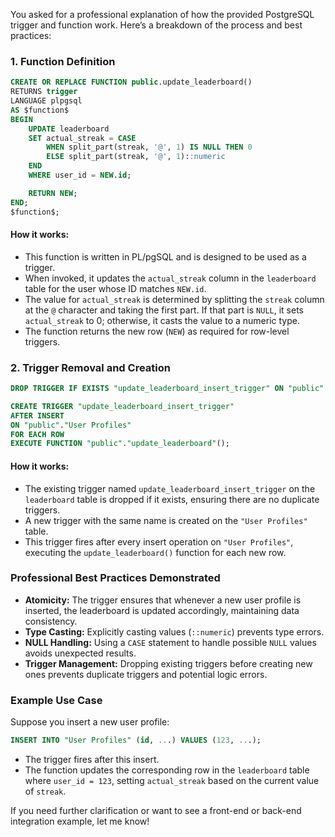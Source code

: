 You asked for a professional explanation of how the provided PostgreSQL trigger and function work. Here’s a breakdown of the process and best practices:

### 1. Function Definition

```sql
CREATE OR REPLACE FUNCTION public.update_leaderboard()
RETURNS trigger
LANGUAGE plpgsql
AS $function$
BEGIN
    UPDATE leaderboard
    SET actual_streak = CASE
        WHEN split_part(streak, '@', 1) IS NULL THEN 0
        ELSE split_part(streak, '@', 1)::numeric
    END
    WHERE user_id = NEW.id;

    RETURN NEW;
END;
$function$;
```

#### How it works:
- This function is written in PL/pgSQL and is designed to be used as a trigger.
- When invoked, it updates the `actual_streak` column in the `leaderboard` table for the user whose ID matches `NEW.id`.
- The value for `actual_streak` is determined by splitting the `streak` column at the `@` character and taking the first part. If that part is `NULL`, it sets `actual_streak` to 0; otherwise, it casts the value to a numeric type.
- The function returns the new row (`NEW`) as required for row-level triggers.

### 2. Trigger Removal and Creation

```sql
DROP TRIGGER IF EXISTS "update_leaderboard_insert_trigger" ON "public"."leaderboard";

CREATE TRIGGER "update_leaderboard_insert_trigger"
AFTER INSERT
ON "public"."User Profiles"
FOR EACH ROW
EXECUTE FUNCTION "public"."update_leaderboard"();
```

#### How it works:
- The existing trigger named `update_leaderboard_insert_trigger` on the `leaderboard` table is dropped if it exists, ensuring there are no duplicate triggers.
- A new trigger with the same name is created on the `"User Profiles"` table.
- This trigger fires after every insert operation on `"User Profiles"`, executing the `update_leaderboard()` function for each new row.

### Professional Best Practices Demonstrated

- **Atomicity:** The trigger ensures that whenever a new user profile is inserted, the leaderboard is updated accordingly, maintaining data consistency.
- **Type Casting:** Explicitly casting values (`::numeric`) prevents type errors.
- **NULL Handling:** Using a `CASE` statement to handle possible `NULL` values avoids unexpected results.
- **Trigger Management:** Dropping existing triggers before creating new ones prevents duplicate triggers and potential logic errors.

### Example Use Case

Suppose you insert a new user profile:

```sql
INSERT INTO "User Profiles" (id, ...) VALUES (123, ...);
```

- The trigger fires after this insert.
- The function updates the corresponding row in the `leaderboard` table where `user_id = 123`, setting `actual_streak` based on the current value of `streak`.

If you need further clarification or want to see a front-end or back-end integration example, let me know!